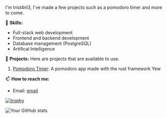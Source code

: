 I'm trist4nl3, I've made a few projects such as a pomodoro timer and more to come.

🚀 **Skills:** 
- Full-stack web development
- Frontend and backend development
- Database management (PostgreSQL)
- Artifical Intelligence

📂 **Projects:** 
Here are projects that are available to use.
1. [Pomodoro Timer](https://trist4nl3.github.io/rust_pomodoro_webapp/): A pomodoro app made with the rust framework Yew

📫 **How to reach me:** 
- Email: [email](tris.enterprise8@gmail.com)

[![trophy](https://github-profile-trophy.vercel.app/?username=trist4nl3)](https://github-profile-trophy.vercel.app/?username=trist4nl3&rank=-C,-B)


![Your GitHub stats](https://github-readme-stats.vercel.app/api?username=trist4nl3&show_icons=true&theme=radical)



